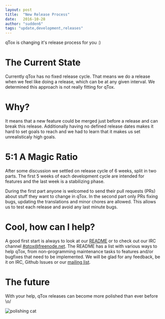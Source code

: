 ```yaml
---
layout: post
title:  "New Release Process"
date:   2016-10-28
author: "sudden6"
tags: "update,development,releases"
---
```



qTox is changing it's release process for you :)

# The Current State

Currently qTox has no fixed release cycle. That means we do a release when
we feel like doing a release, which can be at any given interval. We
determined this approach is not really fitting for qTox.

# Why?

It means that a new feature could be merged just before a release and can
break this release. Additionally having no defined release dates makes it
hard to set goals to reach and we had to learn that it makes us set
unrealisticaly high goals.

# 5:1 A Magic Ratio

After some discussion we settled on release cycle of 6 weeks, split in two
parts. The first 5 weeks of each development cycle are intended for
features and the last week is a stabilizing phase.

During the first part anyone is welcomed to send their pull requests (PRs) about
stuff they want to change in qTox. In the second part only PRs fixing bugs,
updating the translations and minor chores are allowed. This allows us to
test each release and avoid any last minute bugs.

# Cool, how can I help?

A good first start is always to look at our [README] or to
check out our IRC channel [#qtox@freenode.net][IRC-channel]. The README has
a list with various ways to help qTox, from non-programming maintenance tasks
to features and/or bugfixes that need to be implemented. We will be glad for
any feedback, be it on IRC, Github Issues or our [mailing list].

# The future

With your help, qTox releases can become more polished than ever before \o/

![polishing cat](https://i.imgur.com/BO0O7nv.gif)


[readme]: https://github.com/qTox/qTox/tree/e8e946d4c8f21e55680ab7ff8ea0a60026b399e2#help-us
[IRC-channel]: https://webchat.freenode.net/?channels=qtox
[mailing list]: https://lists.tox.chat/listinfo/general
